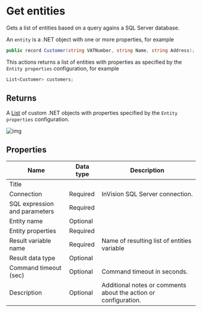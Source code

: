 # Get entities

Gets a list of entities based on a query agains a SQL Server database.

An `entity` is a .NET object with one or more properties, for example

```csharp
public record Customer(string VATNumber, string Name, string Address);
```

This actions returns a list of entities with properties as specified by the `Entity properties` configuration, for example

```csharp
List<Customer> customers;
```

## Returns

A [List](https://learn.microsoft.com/en-us/dotnet/api/system.collections.generic.list-1) of custom .NET objects with properties specified by the `Entity properties` configuration.


![img](https://profitbasedocs.blob.core.windows.net/flowimages/get-entities.png)



## Properties

| Name         | Data type       | Description                                       |
|--------------|-----------------|---------------------------------------------------|
| Title           |           |                        |
| Connection         | Required   | InVision SQL Server connection. |
| SQL expression and parameters   | Required      |  |
| Entity name | Optional  |   |
| Entity properties | Required  |   |
| Result variable name | Required  | Name of resulting list of entities variable  |
| Result data type | Optional  |   |
| Command timeout (sec) | Optional | Command timeout in seconds.|
| Description   | Optional | Additional notes or comments about the action or configuration. |
